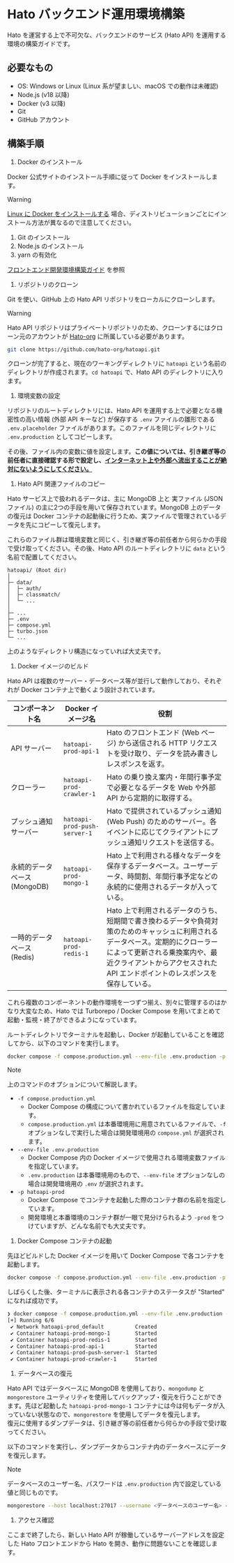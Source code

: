 # Hato バックエンド運用環境構築

Hato を運営する上で不可欠な、バックエンドのサービス (Hato API) を運用する環境の構築ガイドです。

## 必要なもの

- OS: Windows or Linux (Linux 系が望ましい、macOS での動作は未確認)
- Node.js (v18 以降)
- Docker (v3 以降)
- Git
- GitHub アカウント

## 構築手順

1. Docker のインストール

Docker 公式サイトのインストール手順に従って Docker をインストールします。

> [!WARNING]
> [Linux に Docker をインストールする](https://docs.docker.com/desktop/setup/install/linux/) 場合、ディストリビューションごとにインストール方法が異なるので注意してください。

1. Git のインストール
1. Node.js のインストール
1. yarn の有効化

[フロントエンド開発環境構築ガイド](../hato_front/setup.md) を参照

1. リポジトリのクローン

Git を使い、GitHub 上の Hato API リポジトリをローカルにクローンします。

> [!WARNING]
> Hato API リポジトリはプライベートリポジトリのため、クローンするにはクローン元のアカウントが [Hato-org](https://github.com/hato-org) に所属している必要があります。

```bash
git clone https://github.com/hato-org/hatoapi.git
```

クローンが完了すると、現在のワーキングディレクトリに `hatoapi` という名前のディレクトリが作成されます。`cd hatoapi` で、Hato API のディレクトリに入ります。

1. 環境変数の設定

リポジトリのルートディレクトリには、Hato API を運用する上で必要となる機密性の高い情報 (外部 API キーなど) が保存する `.env` ファイルの雛形である `.env.placeholder` ファイルがあります。このファイルを同じディレクトリに `.env.production` としてコピーします。

その後、ファイル内の変数に値を設定します。**この値については、引き継ぎ等の前任者に直接確認する形で設定し、<ins>インターネット上や外部へ流出することが絶対にないようにしてください。</ins>**

1. Hato API 関連ファイルのコピー

Hato サービス上で扱われるデータは、主に MongoDB 上と 実ファイル (JSON ファイル) の主に2つの手段を用いて保存されています。MongoDB 上のデータの復元は Docker コンテナの起動後に行うため、実ファイルで管理されているデータを先にコピーして復元します。

これらのファイル群は環境変数と同じく、引き継ぎ等の前任者から何らかの手段で受け取ってください。その後、Hato API のルートディレクトリに `data` という名前で配置してください。

```text
hatoapi/ (Root dir)
│
├─ data/
│  ├─ auth/
│  ├─ classmatch/
│  └─ ...
│
├─ ...
├─ .env
├─ compose.yml
├─ turbo.json
└─ ...
```

上のようなディレクトリ構造になっていれば大丈夫です。

1. Docker イメージのビルド

Hato API は複数のサーバー・データベース等が並行して動作しており、それぞれが Docker コンテナ上で動くよう設計されています。

| コンポーネント名 | Docker イメージ名 | 役割 |
| - | - | - |
| API サーバー | `hatoapi-prod-api-1` | Hato のフロントエンド (Web ページ) から送信される HTTP リクエストを受け取り、データを読み書きしレスポンスを返す。 |
| クローラー | `hatoapi-prod-crawler-1` | Hato の乗り換え案内・年間行事予定で必要となるデータを Web や外部 API から定期的に取得する。 |
| プッシュ通知サーバー | `hatoapi-prod-push-server-1` | Hato で提供されているプッシュ通知 (Web Push) のためのサーバー。各イベントに応じてクライアントにプッシュ通知リクエストを送信する。 |
| 永続的データベース (MongoDB) | `hatoapi-prod-mongo-1` | Hato 上で利用される様々なデータを保存するデータベース。ユーザーデータ、時間割、年間行事予定などの永続的に使用されるデータが入っている。 |
| 一時的データベース (Redis) | `hatoapi-prod-redis-1` | Hato 上で利用されるデータのうち、短期間で書き換わるデータや負荷対策のためのキャッシュに利用されるデータベース。定期的にクローラーによって更新される乗換案内や、最近クライアントからアクセスされた API エンドポイントのレスポンスを保存している。 |

これら複数のコンポーネントの動作環境を一つずつ揃え、別々に管理するのはかなり大変なため、Hato では Turborepo / Docker Compose を用いてまとめて起動・監視・終了ができるようになっています。

ルートディレクトリでターミナルを起動し、Docker が起動していることを確認してから、以下のコマンドを実行します。

```bash
docker compose -f compose.production.yml --env-file .env.production -p hatoapi-prod build
```

> [!NOTE]
> 上のコマンドのオプションについて解説します。
>
> - `-f compose.production.yml`
>   - Docker Compose の構成について書かれているファイルを指定しています。
>   - `compose.production.yml` は本番環境用に用意されているファイルで、`-f` オプションなしで実行した場合は開発環境用の `compose.yml` が選択されます。
> - `--env-file .env.production`
>   - Docker Compose 内の Docker イメージで使用される環境変数ファイルを指定しています。
>   - `.env.production` は本番環境用のもので、`--env-file` オプションなしの場合は開発環境用の `.env` が選択されます。
> - `-p hatoapi-prod`
>   - Docker Compose でコンテナを起動した際のコンテナ群の名前を指定しています。
>   - 開発環境と本番環境のコンテナ群が一眼で見分けられるよう `-prod` をつけていますが、どんな名前でも大丈夫です。

1. Docker Compose コンテナの起動

先ほどビルドした Docker イメージを用いて Docker Compose で各コンテナを起動します。

```bash
docker compose -f compose.production.yml --env-file .env.production -p hatoapi-prod up -d
```

しばらくした後、ターミナルに表示される各コンテナのステータスが "Started" になれば成功です。

```bash
❯ docker compose -f compose.production.yml --env-file .env.production -p hatoapi-prod up -d
[+] Running 6/6
 ✔ Network hatoapi-prod_default          Created                                                                  0.0s 
 ✔ Container hatoapi-prod-mongo-1        Started                                                                  6.5s 
 ✔ Container hatoapi-prod-redis-1        Started                                                                  6.3s 
 ✔ Container hatoapi-prod-api-1          Started                                                                 11.4s 
 ✔ Container hatoapi-prod-push-server-1  Started                                                                 12.0s 
 ✔ Container hatoapi-prod-crawler-1      Started                                                                 10.0s 
```

1. データベースの復元

Hato API ではデータベースに MongoDB を使用しており、`mongodump` と `mongorestore` ユーティリティを使用してバックアップ・復元を行うことができます。先ほど起動した `hatoapi-prod-mongo-1` コンテナには今は何もデータが入っていない状態なので、`mongorestore` を使用してデータを復元します。  
復元に使用するダンプデータは、引き継ぎ等の前任者から何らかの手段で受け取ってください。

以下のコマンドを実行し、ダンプデータからコンテナ内のデータベースにデータを復元します。

> [!NOTE]
> データベースのユーザー名、パスワードは `.env.production` 内で設定している値と同じものです。

```bash
mongorestore --host localhost:27017 --username <データベースのユーザー名> --password <データベースのパスワード> --authenticationDatabase admin --gzip --archive=mongo.dump --db hatoapi
```

1. アクセス確認

ここまで終了したら、新しい Hato API が稼働しているサーバーアドレスを設定した Hato フロントエンドから Hato を開き、動作に問題ないことを確認します。
